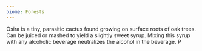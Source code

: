 ```yaml
---
biome: Forests
---
```

Osira is a tiny, parasitic cactus found growing on surface roots of oak trees. Can be juiced or mashed to yield a slightly sweet syrup. Mixing this syrup with any alcoholic beverage neutralizes the alcohol in the beverage. P 

